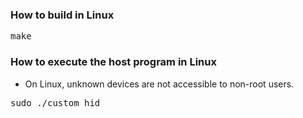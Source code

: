 ### How to build in Linux

<pre>
make
</pre>

### How to execute the host program in Linux

* On Linux, unknown devices are not accessible to non-root users.

<pre>
sudo ./custom_hid
</pre>